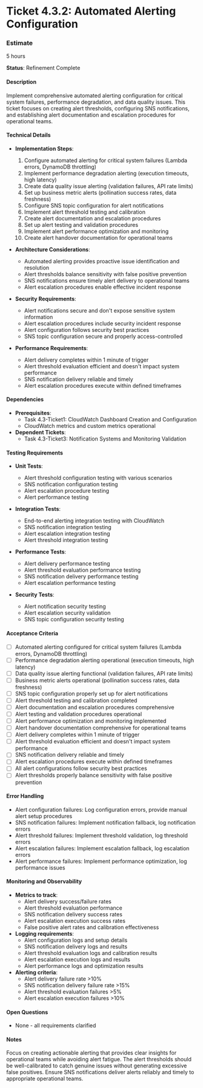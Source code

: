# Ticket 4.3.2: Automated Alerting Configuration

### Estimate
5 hours

**Status**: Refinement Complete

#### Description
Implement comprehensive automated alerting configuration for critical system failures, performance degradation, and data quality issues. This ticket focuses on creating alert thresholds, configuring SNS notifications, and establishing alert documentation and escalation procedures for operational teams.

#### Technical Details
- **Implementation Steps**:
  1. Configure automated alerting for critical system failures (Lambda errors, DynamoDB throttling)
  2. Implement performance degradation alerting (execution timeouts, high latency)
  3. Create data quality issue alerting (validation failures, API rate limits)
  4. Set up business metric alerts (pollination success rates, data freshness)
  5. Configure SNS topic configuration for alert notifications
  6. Implement alert threshold testing and calibration
  7. Create alert documentation and escalation procedures
  8. Set up alert testing and validation procedures
  9. Implement alert performance optimization and monitoring
  10. Create alert handover documentation for operational teams

- **Architecture Considerations**:
  - Automated alerting provides proactive issue identification and resolution
  - Alert thresholds balance sensitivity with false positive prevention
  - SNS notifications ensure timely alert delivery to operational teams
  - Alert escalation procedures enable effective incident response

- **Security Requirements**:
  - Alert notifications secure and don't expose sensitive system information
  - Alert escalation procedures include security incident response
  - Alert configuration follows security best practices
  - SNS topic configuration secure and properly access-controlled

- **Performance Requirements**:
  - Alert delivery completes within 1 minute of trigger
  - Alert threshold evaluation efficient and doesn't impact system performance
  - SNS notification delivery reliable and timely
  - Alert escalation procedures execute within defined timeframes

#### Dependencies
- **Prerequisites**:
  - Task 4.3-Ticket1: CloudWatch Dashboard Creation and Configuration
  - CloudWatch metrics and custom metrics operational
- **Dependent Tickets**:
  - Task 4.3-Ticket3: Notification Systems and Monitoring Validation

#### Testing Requirements
- **Unit Tests**:
  - Alert threshold configuration testing with various scenarios
  - SNS notification configuration testing
  - Alert escalation procedure testing
  - Alert performance testing

- **Integration Tests**:
  - End-to-end alerting integration testing with CloudWatch
  - SNS notification integration testing
  - Alert escalation integration testing
  - Alert threshold integration testing

- **Performance Tests**:
  - Alert delivery performance testing
  - Alert threshold evaluation performance testing
  - SNS notification delivery performance testing
  - Alert escalation performance testing

- **Security Tests**:
  - Alert notification security testing
  - Alert escalation security validation
  - SNS topic configuration security testing

#### Acceptance Criteria
- [ ] Automated alerting configured for critical system failures (Lambda errors, DynamoDB throttling)
- [ ] Performance degradation alerting operational (execution timeouts, high latency)
- [ ] Data quality issue alerting functional (validation failures, API rate limits)
- [ ] Business metric alerts operational (pollination success rates, data freshness)
- [ ] SNS topic configuration properly set up for alert notifications
- [ ] Alert threshold testing and calibration completed
- [ ] Alert documentation and escalation procedures comprehensive
- [ ] Alert testing and validation procedures operational
- [ ] Alert performance optimization and monitoring implemented
- [ ] Alert handover documentation comprehensive for operational teams
- [ ] Alert delivery completes within 1 minute of trigger
- [ ] Alert threshold evaluation efficient and doesn't impact system performance
- [ ] SNS notification delivery reliable and timely
- [ ] Alert escalation procedures execute within defined timeframes
- [ ] All alert configurations follow security best practices
- [ ] Alert thresholds properly balance sensitivity with false positive prevention

#### Error Handling
- Alert configuration failures: Log configuration errors, provide manual alert setup procedures
- SNS notification failures: Implement notification fallback, log notification errors
- Alert threshold failures: Implement threshold validation, log threshold errors
- Alert escalation failures: Implement escalation fallback, log escalation errors
- Alert performance failures: Implement performance optimization, log performance issues

#### Monitoring and Observability
- **Metrics to track**:
  - Alert delivery success/failure rates
  - Alert threshold evaluation performance
  - SNS notification delivery success rates
  - Alert escalation execution success rates
  - False positive alert rates and calibration effectiveness
- **Logging requirements**:
  - Alert configuration logs and setup details
  - SNS notification delivery logs and results
  - Alert threshold evaluation logs and calibration results
  - Alert escalation execution logs and results
  - Alert performance logs and optimization results
- **Alerting criteria**:
  - Alert delivery failure rate >10%
  - SNS notification delivery failure rate >15%
  - Alert threshold evaluation failures >5%
  - Alert escalation execution failures >10%

#### Open Questions
- None - all requirements clarified

#### Notes
Focus on creating actionable alerting that provides clear insights for operational teams while avoiding alert fatigue. The alert thresholds should be well-calibrated to catch genuine issues without generating excessive false positives. Ensure SNS notifications deliver alerts reliably and timely to appropriate operational teams. 